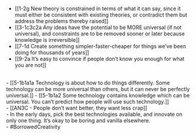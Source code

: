 - [[1-2g New theory is constrained in terms of what it can say, since it must either be consistent with existing theories, or contradict them but address the problems thereby raised]]
- [[3-1c3c2a Any ideas have the potential to be MORE universal (if not universal), and constraints are to be removed sooner or later because knowledge is irreversible]]
- [[7-1d Create something simpler-faster-cheaper for things we’ve been doing for thousands of years]]
- [[9-2a It’s easy to convince if people don’t know you enough for what you are not]]
<br>
- [[5-1b1a1a Technology is about how to do things differently. Some technology can be more universal than others, but it can never be perfectly universal.]]
- [[5-1b1a2 Some technology contains knowledge which can be universal. You can’t predict how people will use such technology.]]
<br>
- [[AN3C - People don’t want better, they want less crap]]
<br>
- In the early days, pick the best technologies available, and innovate on only one thing. It’s okay to be boring and vanilla elsewhere.
<br>
- #BorrowedCreativity
